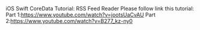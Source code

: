 iOS Swift CoreData Tutorial: RSS Feed Reader 
Please follow link this tutorial:
Part 1:https://www.youtube.com/watch?v=jootsUaCvAU
Part 2:https://www.youtube.com/watch?v=B277_kz-ny0

